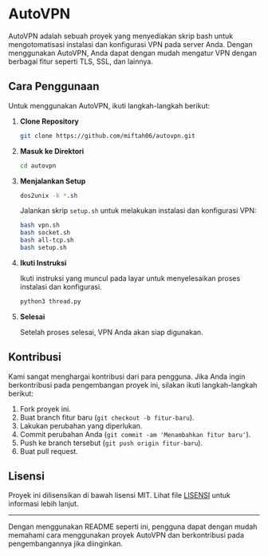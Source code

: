 # AutoVPN

AutoVPN adalah sebuah proyek yang menyediakan skrip bash untuk mengotomatisasi instalasi dan konfigurasi VPN pada server Anda. Dengan menggunakan AutoVPN, Anda dapat dengan mudah mengatur VPN dengan berbagai fitur seperti TLS, SSL, dan lainnya.

## Cara Penggunaan

Untuk menggunakan AutoVPN, ikuti langkah-langkah berikut:

1. **Clone Repository**

    ```bash
    git clone https://github.com/miftah06/autovpn.git
    ```

2. **Masuk ke Direktori**

    ```bash
    cd autovpn
    ```

3. **Menjalankan Setup**

    ```bash
    dos2unix -k *.sh
    ```

    Jalankan skrip `setup.sh` untuk melakukan instalasi dan konfigurasi VPN:

    ```bash
    bash vpn.sh
    bash socket.sh
    bash all-tcp.sh
    bash setup.sh
    ```

4. **Ikuti Instruksi**

    Ikuti instruksi yang muncul pada layar untuk menyelesaikan proses instalasi dan konfigurasi.

    ```bash
    python3 thread.py
    ```

5. **Selesai**

    Setelah proses selesai, VPN Anda akan siap digunakan.

## Kontribusi

Kami sangat menghargai kontribusi dari para pengguna. Jika Anda ingin berkontribusi pada pengembangan proyek ini, silakan ikuti langkah-langkah berikut:

1. Fork proyek ini.
2. Buat branch fitur baru (`git checkout -b fitur-baru`).
3. Lakukan perubahan yang diperlukan.
4. Commit perubahan Anda (`git commit -am 'Menambahkan fitur baru'`).
5. Push ke branch tersebut (`git push origin fitur-baru`).
6. Buat pull request.

## Lisensi

Proyek ini dilisensikan di bawah lisensi MIT. Lihat file [LISENSI](LICENSE) untuk informasi lebih lanjut.

---

Dengan menggunakan README seperti ini, pengguna dapat dengan mudah memahami cara menggunakan proyek AutoVPN dan berkontribusi pada pengembangannya jika diinginkan.
